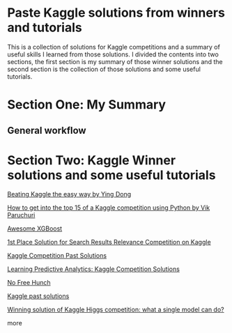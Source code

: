 # Paste Kaggle solutions from winners and tutorials
This is a collection of solutions for Kaggle competitions and a summary of useful skills I learned from those solutions. I divided the contents into two sections, the first section is my summary of those winner solutions and the second section is the collection of those solutions and some useful tutorials.


# Section One: My Summary

## General workflow 

# Section Two: Kaggle Winner solutions and some useful tutorials

[Beating Kaggle the easy way by Ying Dong](https://www.ke.tu-darmstadt.de/lehre/arbeiten/studien/2015/Dong_Ying.pdf)

[How to get into the top 15 of a Kaggle competition using Python by Vik Paruchuri](https://www.dataquest.io/blog/kaggle-tutorial/)

[Awesome XGBoost](https://github.com/dmlc/xgboost/blob/master/demo/README.md)

[1st Place Solution for Search Results Relevance Competition on Kaggle](https://github.com/ChenglongChen/Kaggle_CrowdFlower)


[Kaggle Competition Past Solutions](http://www.chioka.in/kaggle-competition-solutions/)

[Learning Predictive Analytics: Kaggle Competition Solutions](http://analyticscosm.com/learning-predictive-analytics-kaggle-competition-solutions/)

[No Free Hunch](http://blog.kaggle.com/)

[Kaggle past solutions](https://www.kaggle.com/wiki/PastSolutions)

[Winning solution of Kaggle Higgs competition: what a single model can do?](https://no2147483647.wordpress.com/2014/09/17/winning-solution-of-kaggle-higgs-competition-what-a-single-model-can-do/)


more